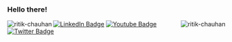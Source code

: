 ### Hello there!
<p><img align="left" src="https://github-readme-stats.vercel.app/api?username=ritik-chauhan&show_icons=true&theme=radical&count_private=true&show_owner=true" alt="ritik-chauhan" /></p>
<p><img align="right" src="https://github-readme-stats.vercel.app/api/top-langs/?username=ritik-chauhan&layout=compact&theme=radical&count_private=true&show_owner=true" alt="ritik-chauhan"/></p>
<div id="badges">
  <a href="https://www.linkedin.com/in/ritik-chauhan-b08340192/"><img src="https://img.shields.io/badge/LinkedIn-blue?style=flat&logo=linkedin&logoColor=white" alt="LinkedIn Badge"/></a>
  <a href="https://www.youtube.com/channel/UCKVZ2KnXCsHLwJmf2VrsceQ"><img src="https://img.shields.io/badge/YouTube-red?style=flat&logo=youtube&logoColor=white" alt="Youtube Badge"/></a>
  <a href="https://twitter.com/gcstwt"><img src="https://img.shields.io/badge/Twitter-blue?style=flat&logo=twitter&logoColor=white" alt="Twitter Badge"/></a>
</div>




